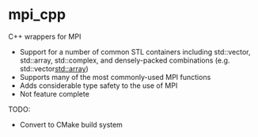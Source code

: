 # mpi_cpp
C++ wrappers for MPI
- Support for a number of common STL containers including std::vector, std::array,
  std::complex, and densely-packed combinations (e.g. std::vector<std::array>)
- Supports many of the most commonly-used MPI functions
- Adds considerable type safety to the use of MPI
- Not feature complete

TODO:
- Convert to CMake build system
